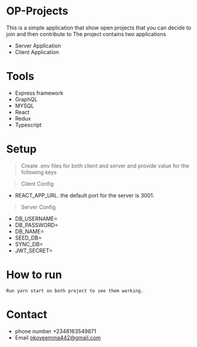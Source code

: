 # OP-Projects
This is a simple application that show open projects that you can decide to join and then contribute to
The project contains two applications
  - Server Application
  - Client Application

# Tools
- Express framework
- GraphQL
- MYSQL
- React
- Redux
- Typescript

# Setup
> Create .env files for both client and server and provide value for the following keys

> Client Config 
- REACT_APP_URL. the default port for the server is 3001.

> Server Config 
- DB_USERNAME=
- DB_PASSWORD=
- DB_NAME=
- SEED_DB=
- SYNC_DB=
- JWT_SECRET=

# How to run
    Run yarn start on both project to see them working.
  # Contact
  - phone number +2348163549871
  - Email okoyeemma442@gmail.com